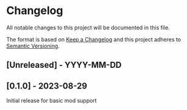 # Changelog

All notable changes to this project will be documented in this file.

The format is based on [Keep a Changelog](http://keepachangelog.com/) and this project adheres to [Semantic Versioning](http://semver.org/).

## [Unreleased] - YYYY-MM-DD

## [0.1.0] - 2023-08-29

Initial release for basic mod support
